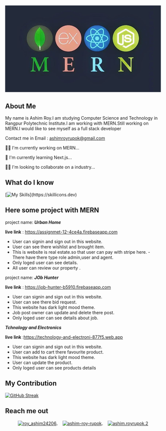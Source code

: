 ![Alt text](https://raw.githubusercontent.com/ashimroyrupok/ashimroyrupok/main/assets/mern-stack.jpg)


## About Me

My name is Ashim Roy.I am studying Computer Science and Technology in Rangpur Polytechnic Institute.I am working with MERN.Still working on MERN.I would like to see myself as a full stack developer

Contact me in Email : ashimroyrupok@gmail.com

👩‍💻 I'm currently working on MERN...

🧠 I'm currently learning Next.js...

👯‍♀️ I'm looking to collaborate on a industry...



## What do I know

[![My Skills](https://skillicons.dev/icons?i=js,html,css,tailwind,firebase,bootstrap,mongodb,nodejs,expressjs,)](https://skillicons.dev)

 ## Here some project with MERN



 project name: ***Urban Home***

**live link** : https://assignmet-12-4ce4a.firebaseapp.com
- User can signin and sign out in this website.
- User can see there wishlist and brought item.
- This is website is real estate.so that user can pay with stripe here.
-There have there type role admin,user and agent.
- Only loged user can see details.
- All user can review our property .
  

  


project name:  ***JOb Hunter***

**live link** : https://job-hunter-b5910.firebaseapp.com
- User can signin and sign out in this website.
- User can see there bid request.
- This website has dark light mood theme.
- Job post owner can update and delete there post.
- Only loged user can see details about job.
  



***Tchnology and Electronics***

**live link** :https://technology-and-electroni-877f5.web.app
- User can signin and sign out in this website.
- User can add to cart there favourite product.
- This website has dark light mood theme.
- User can update the product.
- Only loged user can see products details



## My Contribution

[![GitHub Streak](https://github-readme-streak-stats.herokuapp.com?user=ashimroyrupok&theme=java-dark&hide_border=true&date_format=M%20j%5B%2C%20Y%5D&card_width=1200)](https://git.io/streak-stats)





## Reach me out
<p align="center">
  <a href="https://twitter.com/roy_ashim24206" target="blank">
    <img align="center" src="https://raw.githubusercontent.com/rahuldkjain/github-profile-readme-generator/master/src/images/icons/Social/twitter.svg" alt="roy_ashim24206" height="60" width="60" />
  </a>&nbsp;&nbsp;&nbsp;
  <a href="https://linkedin.com/in/ashim-roy-rupok" target="blank">
    <img align="center" src="https://raw.githubusercontent.com/rahuldkjain/github-profile-readme-generator/master/src/images/icons/Social/linked-in-alt.svg" alt="ashim-roy-rupok" height="60" width="60" />
  </a>&nbsp;&nbsp;&nbsp;
  <a href="https://fb.com/ashim.royrupok.2" target="blank">
    <img align="center" src="https://raw.githubusercontent.com/rahuldkjain/github-profile-readme-generator/master/src/images/icons/Social/facebook.svg" alt="ashim.royrupok.2" height="60" width="60" />
  </a>
</p>










